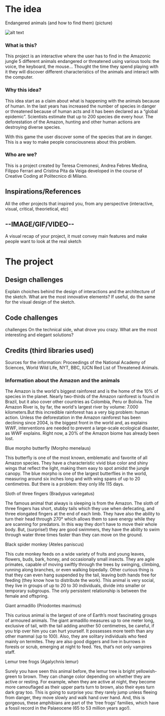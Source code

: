 # The idea
Endangered animals (and how to find them) (picture)

![alt text](https://github.com/drawwithcode/2018-group-work-group-07/blob/master/library/endangeredanimals.png)

### What is this?
This project is an interactive where the user has to find in the Amazonic jungle 5 different animals endangered or threatened using various tools: the voice, the keyboard, the mouse... Thought the time they spend playing with it they will discover different characteristics of the animals and interact with the computer.

### Why this idea?
This idea start as a claim about what is happening with the animals because of human. In the last years has increased the number of species in danger or threatened because of human acts and it has been declared as a “global epidemic”. Scientists estimate that up to 200 species die every hour. The deforestation of the Amazon, hunting and other human actions are destroying diverse species. 

With this game the user discover some of the species that are in danger. This is a way to make people consciousness about this problem.

### Who are we?
This is a project created by Teresa Cremonesi, Andrea Febres Medina, Filippo Ferrari and Cristina Pita da Veiga developed in the course of Creative Coding at Politecnico di Milano.

## Inspirations/References
All the other projects that inspired you, from any perspective (interactive, visual, critical, theorietical, etc)

## --IMAGE/GIF/VIDEO--
A visual recap of your project, it must convey main features and make people want to look at the real sketch

# The project

## Design challenges
Explain choiches behind the design of interactions and the architecture of the sketch. What are the most innovative elements?
If useful, do the same for the visual design of the sketch.

## Code challenges 
challenges On the technical side, what drove you crazy. What are the most interesting and elegant solutions?

## Credits (third libraries used)

Sources for the information: Proceedings of the National Academy of Sciences, World Wild Life, NYT, BBC, IUCN Red List of Threatened Animals.

### Information about the Amazon and the animals
The Amazon is the world's biggest rainforest and is the home of the 10% of species in the planet. Nearly two-thirds of the Amazon rainforest is found in Brazil, but it also cover other countries as Colombia, Peru or Bolivia. The Amazon River is, by far, the world's largest river by volume: 7.000 kilometers.But this incredible rainforest has a very big problem: human action. Unless the deforestation in the Amazon rainforest has been declining since 2004, is the biggest front in the world and, as explains WWF, interventions are needed to prevent a large-scale ecological disaster, as WWF explains. Right now, a 20% of the Amazon biome has already been lost.

Blue morpho butterfly  (Morpho menelaus)
 
This butterfly is one of the most known, emblematic and favorite of all Amazon species. They have a characteristic vivid blue color and shiny wings that reflect the light, making them easy to spot amidst the jungle canopy. The blue morpho is one of the largest butterflies in the world, measuring around six inches long and with wing spans of up to 20 centimetres. But there is a problem: they only life 115 days.

Sloth of three fingers (Bradypus variegatus)

The famous animal that always is sleeping is from the Amazon. The sloth of three fingers has short, stubby tails which they use when defecating, and three elongated fingers at the end of each limb. They have also the ability to turn their head through 270° which allows them to save energy while they are scanning for predators. In this way they don’t have to move their whole body. But, (surprise!) they are good swimmers, they have the ability to swim through water three times faster than they can move on the ground.
 
Black spider monkey (Ateles paniscus)
 
This cute monkey feeds on a wide variety of fruits and young leaves, flowers, buds, bark, honey, and occasionally small insects. They are agile primates, capable of moving swiftly through the trees by swinging, climbing, running along branches, or even walking bipedally. Other curious thing is that they can even hang suspended by the tail, leaving both hands free for feeding (they know how to distribute the work). This animal is very social, they live in groups of up to 20 to 30 individuals, divide into smaller or temporary subgroups. The only persistent relationship is between the female and offspring.

Giant armadillo (Priodontes maximus)
 
This curious animal is the largest of one of Earth’s most fascinating groups of armoured animals. The giant armadillo measures up to one meter long, exclusive of tail, with the tail adding another 50 centimetres, be careful, if you trip over him you can hurt yourself. It possesses more teeth than any other mammal (up to 100). Also, they are solitary individuals who feed mainly on termites. They are also good diggers and live in burrows in forests or scrub, emerging at night to feed. Yes, that’s not only vampires staff. 
 
Lemur tree frogs (Agalychnis lemur)

Surely you have seen this animal before, the lemur tree is bright yellowish-green to brown. They can change color depending on whether they are active or resting. For example, when they are active at night, they become more camouflaged as their upper parts turn to brown, also their eyes turn dark gray too. This is going to surprise you: they rarely jump unless fleeing from danger, they move slowly and walk hand over hand. And, this is gorgeous, these amphibians are part of the ‘tree frogs’ families, which have a fossil record in the Palaeocene (65 to 53 million years ago!).



